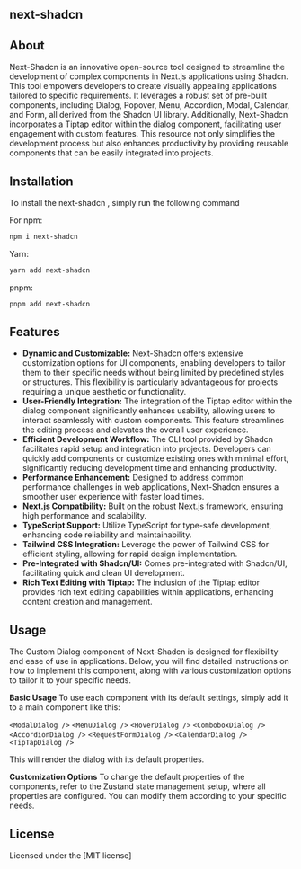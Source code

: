 ## next-shadcn

## About

Next-Shadcn is an innovative open-source tool designed to streamline the development of complex components in Next.js applications using Shadcn. This tool empowers developers to create visually appealing applications tailored to specific requirements. It leverages a robust set of pre-built components, including Dialog, Popover, Menu, Accordion, Modal, Calendar, and Form, all derived from the Shadcn UI library.
Additionally, Next-Shadcn incorporates a Tiptap editor within the dialog component, facilitating user engagement with custom features. This resource not only simplifies the development process but also enhances productivity by providing reusable components that can be easily integrated into projects.

## Installation

To install the next-shadcn , simply run the following command

For npm:

```bash
npm i next-shadcn
```

Yarn:

```bash
yarn add next-shadcn
```

pnpm:

```bash
pnpm add next-shadcn
```

## Features

- **Dynamic and Customizable:** Next-Shadcn offers extensive customization options for UI components, enabling developers to tailor them to their specific needs without being limited by predefined styles or structures. This flexibility is particularly advantageous for projects requiring a unique aesthetic or functionality.
- **User-Friendly Integration:** The integration of the Tiptap editor within the dialog component significantly enhances usability, allowing users to interact seamlessly with custom components. This feature streamlines the editing process and elevates the overall user experience.
- **Efficient Development Workflow:** The CLI tool provided by Shadcn facilitates rapid setup and integration into projects. Developers can quickly add components or customize existing ones with minimal effort, significantly reducing development time and enhancing productivity.
- **Performance Enhancement:** Designed to address common performance challenges in web applications, Next-Shadcn ensures a smoother user experience with faster load times.
- **Next.js Compatibility:** Built on the robust Next.js framework, ensuring high performance and scalability.
- **TypeScript Support:** Utilize TypeScript for type-safe development, enhancing code reliability and maintainability.
- **Tailwind CSS Integration:** Leverage the power of Tailwind CSS for efficient styling, allowing for rapid design implementation.
- **Pre-Integrated with Shadcn/UI:** Comes pre-integrated with Shadcn/UI, facilitating quick and clean UI development.
- **Rich Text Editing with Tiptap:** The inclusion of the Tiptap editor provides rich text editing capabilities within applications, enhancing content creation and management.

## Usage

The Custom Dialog component of Next-Shadcn is designed for flexibility and ease of use in applications. Below, you will find detailed instructions on how to implement this component, along with various customization options to tailor it to your specific needs.

**Basic Usage**
To use each component with its default settings, simply add it to a main component like this:

`<ModalDialog />`
`<MenuDialog />`
`<HoverDialog />`
`<ComboboxDialog />`
`<AccordionDialog />`
`<RequestFormDialog />`
`<CalendarDialog />`
`<TipTapDialog />`

This will render the dialog with its default properties.

**Customization Options**
To change the default properties of the components, refer to the Zustand state management setup, where all properties are configured. You can modify them according to your specific needs.

## License

Licensed under the [MIT license]
